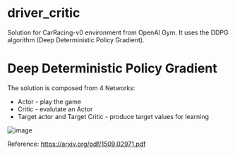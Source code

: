 # driver_critic
Solution for CarRacing-v0 environment from OpenAI Gym. It uses the DDPG algorithm (Deep Deterministic Policy Gradient).

# Deep Deterministic Policy Gradient
The solution is composed from 4 Networks:
* Actor - play the game
* Critic - evalutate an Actor
* Target actor and Target Critic - produce target values for learning

![image](https://user-images.githubusercontent.com/6407844/111140510-b2fb7a00-8582-11eb-924a-b24e18008e92.png)


Reference:
https://arxiv.org/pdf/1509.02971.pdf

